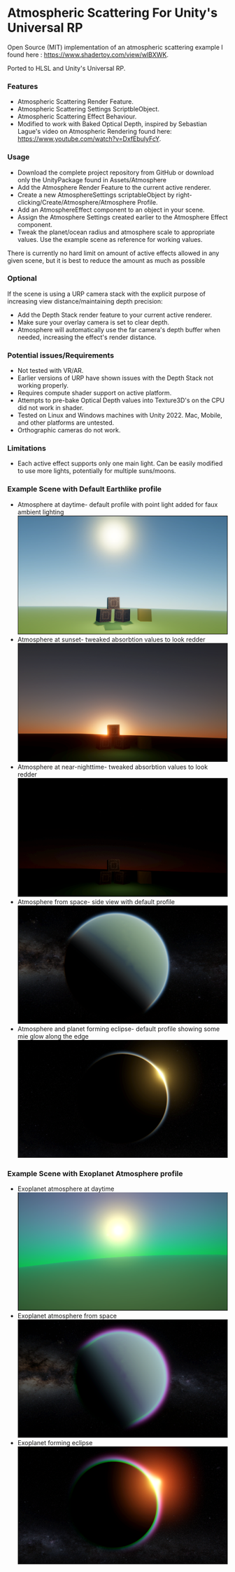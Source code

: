 # Atmospheric Scattering For Unity's Universal RP

Open Source (MIT) implementation of an atmospheric scattering example I found here : https://www.shadertoy.com/view/wlBXWK.

Ported to HLSL and Unity's Universal RP.

### Features
* Atmospheric Scattering Render Feature.
* Atmospheric Scattering Settings ScriptbleObject.
* Atmospheric Scattering Effect Behaviour.
* Modified to work with Baked Optical Depth, inspired by Sebastian Lague's video on Atmospheric Rendering found here: https://www.youtube.com/watch?v=DxfEbulyFcY.

### Usage

* Download the complete project repository from GitHub or download only the UnityPackage found in Assets/Atmosphere
* Add the Atmosphere Render Feature to the current active renderer.
* Create a new AtmosphereSettings scriptableObject by right-clicking/Create/Atmosphere/Atmosphere Profile.
* Add an AtmosphereEffect component to an object in your scene.
* Assign the Atmosphere Settings created earlier to the Atmosphere Effect component.
* Tweak the planet/ocean radius and atmosphere scale to appropriate values. Use the example scene as reference for working values.

There is currently no hard limit on amount of active effects allowed in any given scene, but it is best to reduce the amount as much as possible

### Optional

If the scene is using a URP camera stack with the explicit purpose of increasing view distance/maintaining depth precision:
* Add the Depth Stack render feature to your current active renderer.
* Make sure your overlay camera is set to clear depth.
* Atmosphere will automatically use the far camera's depth buffer when needed, increasing the effect's render distance.

### Potential issues/Requirements
* Not tested with VR/AR.
* Earlier versions of URP have shown issues with the Depth Stack not working properly.
* Requires compute shader support on active platform.
* Attempts to pre-bake Optical Depth values into Texture3D's on the CPU did not work in shader.
* Tested on Linux and Windows machines with Unity 2022. Mac, Mobile, and other platforms are untested.
* Orthographic cameras do not work.

### Limitations
* Each active effect supports only one main light. Can be easily modified to use more lights, potentially for multiple suns/moons.


### Example Scene with Default Earthlike profile
* Atmosphere at daytime- default profile with point light added for faux ambient lighting
![Atmosphere at daytime](Assets/Screenshots/daytime.png)<br>
* Atmosphere at sunset- tweaked absorbtion values to look redder
![Atmosphere at sunset](Assets/Screenshots/sunset.png)<br>
* Atmosphere at near-nighttime- tweaked absorbtion values to look redder
![Atmosphere at nighttime](Assets/Screenshots/night.png)<br>
* Atmosphere from space- side view with default profile
![Atmosphere from space](Assets/Screenshots/space.png)<br>
* Atmosphere and planet forming eclipse- default profile showing some mie glow along the edge
![Atmosphere from space-again](Assets/Screenshots/space2.png)<br>

### Example Scene with Exoplanet Atmosphere profile
* Exoplanet atmosphere at daytime
![Goofy colored atmosphere](Assets/Screenshots/exoplanet.png)<br>
* Exoplanet atmosphere from space
![Goofy colored atmosphere from space](Assets/Screenshots/exoplanet-space.png)<br>
* Exoplanet forming eclipse
![Goofy colored atmosphere from space again](Assets/Screenshots/exoplanet-space2.png)<br>
